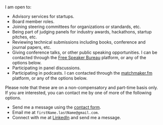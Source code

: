 I am open to:

- Advisory services for startups.
- Board member roles.
- Joining steering committees for organizations or standards, etc.
- Being part of judging panels for industry awards, hackathons, startup pitches, etc.
- Reviewing technical submissions including books, conference and journal papers, etc.
- Giving conference talks, or other public speaking opportunities. I can be contacted through the [Free Speaker Bureau](https://www.freespeakerbureau.com/speaker-presenter/manas-talukdar) platform, or any of the options below.
- Participating in panel discussions.
- Participating in podcasts. I can contacted through the [matchmaker.fm](https://www.matchmaker.fm/show-guest/manas-talukdar-ced412) platform, or any of the options below.

Please note that these are on a non-compensatory and part-time basis only. If you are interested, you can contact me by one of more of the following options.

- Send me a message using the [contact form](https://manastalukdar.github.io/contact/form/).
- Email me at `firstName.lastName@gmail.com`.
- Connect with me at [LinkedIn](https://www.linkedin.com/in/manastalukdar/) and send me a message.
